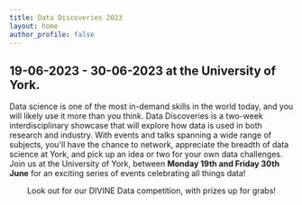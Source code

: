 ```yaml
---
title: Data Discoveries 2023
layout: home
author_profile: false
---
```


## 19-06-2023 - 30-06-2023 at the University of York.

Data science is one of the most in-demand skills in the world today, and you will likely use it more than you think. Data Discoveries is a two-week interdisciplinary showcase that will explore how data is used in both research and industry. With events and talks spanning a wide range of subjects, you'll have the chance to network, appreciate the breadth of data science at York, and pick up an idea or two for your own data challenges.
Join us at the University of York, between **Monday 19th and Friday 30th June** for an exciting series of events celebrating all things data!

<p style="text-align: center;">Look out for our DIVINE Data competition, with prizes up for grabs! </p>
